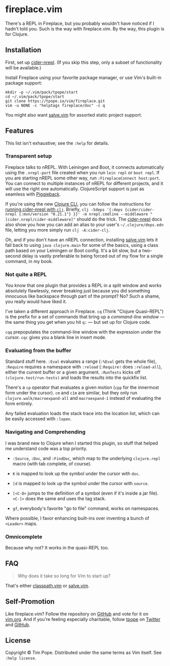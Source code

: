 # fireplace.vim

There's a REPL in Fireplace, but you probably wouldn't have noticed if I hadn't
told you.  Such is the way with fireplace.vim.  By the way, this plugin is for
Clojure.

## Installation

First, set up [cider-nrepl][].  (If you skip this step, only a subset of
functionality will be available.)

Install Fireplace using your favorite package manager, or use Vim's built-in
package support:

    mkdir -p ~/.vim/pack/tpope/start
    cd ~/.vim/pack/tpope/start
    git clone https://tpope.io/vim/fireplace.git
    vim -u NONE -c "helptags fireplace/doc" -c q

You might also want [salve.vim][] for assorted static project support.

## Features

This list isn't exhaustive; see the `:help` for details.

### Transparent setup

Fireplace talks to nREPL.  With Leiningen and Boot, it connects automatically
using the `.nrepl-port` file created when you run `lein repl` or `boot repl`.
If you are starting nREPL some other way, run `:FireplaceConnect host:port`.
You can connect to multiple instances of nREPL for different projects, and it
will use the right one automatically.  ClojureScript support is just as
seamless with [Piggieback][].

If you're using the new [Clojure CLI][], you can follow the instructions for
[running cider-nrepl with `clj`][cider-nrepl-via-clj].
Briefly, `clj -Sdeps '{:deps {cider/cider-nrepl {:mvn/version "0.21.1"} }}'
-m nrepl.cmdline --middleware "[cider.nrepl/cider-middleware]"` should do the trick.
The [cider-nrepl][cider-nrepl-via-clj] docs also show you how you can add an alias to
your user's `~/.clojure/deps.edn` file, letting you more simply run `clj -A:cider-clj`.

Oh, and if you don't have an nREPL connection, installing [salve.vim][]
lets it fall back to using `java clojure.main` for some of the basics, using a
class path based on your Leiningen or Boot config.  It's a bit slow, but a
two-second delay is vastly preferable to being forced out of my flow for a
single command, in my book.

[cider-nrepl]: https://docs.cider.mx/cider-nrepl/usage.html
[cider-nrepl-via-clj]: https://docs.cider.mx/cider-nrepl/usage.html#via-clj
[Piggieback]: https://github.com/nrepl/piggieback
[Clojure CLI]: https://clojure.org/guides/deps_and_cli
[classpath.vim]: https://github.com/tpope/vim-classpath
[salve.vim]: https://github.com/tpope/vim-salve

### Not quite a REPL

You know that one plugin that provides a REPL in a split window and works
absolutely flawlessly, never breaking just because you did something innocuous
like backspace through part of the prompt?  No?  Such a shame, you really
would have liked it.

I've taken a different approach in Fireplace.  `cq`  (Think "Clojure
Quasi-REPL") is the prefix for a set of commands that bring up a *command-line
window* — the same thing you get when you hit `q:` — but set up for Clojure
code.

`cqq` prepopulates the command-line window with the expression under the
cursor.  `cqc` gives you a blank line in insert mode.

### Evaluating from the buffer

Standard stuff here.  `:Eval` evaluates a range (`:%Eval` gets the whole
file), `:Require` requires a namespace with `:reload` (`:Require!` does
`:reload-all`), either the current buffer or a given argument.  `:RunTests`
kicks off `(clojure.test/run-tests)` and loads the results into the quickfix
list.

There's a `cp` operator that evaluates a given motion (`cpp` for the
innermost form under the cursor). `cm` and `c1m` are similar, but they only
run `clojure.walk/macroexpand-all` and `macroexpand-1` instead of evaluating
the form entirely.

Any failed evaluation loads the stack trace into the location list, which
can be easily accessed with `:lopen`.

### Navigating and Comprehending

I was brand new to Clojure when I started this plugin, so stuff that helped me
understand code was a top priority.

* `:Source`, `:Doc`, and `:FindDoc`, which map to the underlying
  `clojure.repl` macro (with tab complete, of course).

* `K` is mapped to look up the symbol under the cursor with `doc`.

* `[d` is mapped to look up the symbol under the cursor with `source`.

* `[<C-D>` jumps to the definition of a symbol (even if it's inside a jar
  file).  `<C-]>` does the same and uses the tag stack.

* `gf`, everybody's favorite "go to file" command, works on namespaces.

Where possible, I favor enhancing built-ins over inventing a bunch of
`<Leader>` maps.

### Omnicomplete

Because why not?  It works in the quasi-REPL too.

## FAQ

> Why does it take so long for Vim to start up?

That's either [classpath.vim][] or [salve.vim][].

## Self-Promotion

Like fireplace.vim? Follow the repository on
[GitHub](https://github.com/tpope/vim-fireplace) and vote for it on
[vim.org](http://www.vim.org/scripts/script.php?script_id=4978).  And if
you're feeling especially charitable, follow [tpope](http://tpo.pe/) on
[Twitter](http://twitter.com/tpope) and
[GitHub](https://github.com/tpope).

## License

Copyright © Tim Pope.  Distributed under the same terms as Vim itself.
See `:help license`.
